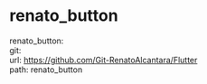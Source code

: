 # renato_button

  renato_button:</br>
    git:</br>
      <tb>url: https://github.com/Git-RenatoAlcantara/Flutter</br>
      path: renato_button</br>

